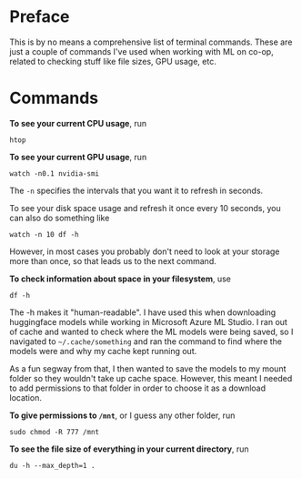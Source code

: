 # Preface
This is by no means a comprehensive list of terminal commands. These are just a couple of commands I've used when working with ML on co-op, related to checking stuff like file sizes, GPU usage, etc.

# Commands
**To see your current CPU usage**, run
```
htop
```

**To see your current GPU usage**, run
```
watch -n0.1 nvidia-smi
```
The `-n` specifies the intervals that you want it to refresh in seconds.

To see your disk space usage and refresh it once every 10 seconds, you can also do something like 
```
watch -n 10 df -h
```
However, in most cases you probably don't need to look at your storage more than once, so that leads us to the next command.

**To check information about space in your filesystem**, use
```
df -h
```
The -h makes it "human-readable". I have used this when downloading huggingface models while working in Microsoft Azure ML Studio. I ran out of cache and wanted to check where the ML models were being saved, so I navigated to `~/.cache/something` and ran the command to find where the models were and why my cache kept running out. 

As a fun segway from that, I then wanted to save the models to my mount folder so they wouldn't take up cache space. However, this meant I needed to add permissions to that folder in order to choose it as a download location. 

**To give permissions to `/mnt`**, or I guess any other folder, run
```
sudo chmod -R 777 /mnt
```

**To see the file size of everything in your current directory**, run
```
du -h --max_depth=1 .
```
